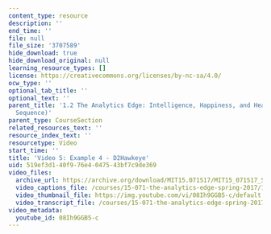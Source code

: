 ```yaml
---
content_type: resource
description: ''
end_time: ''
file: null
file_size: '3707589'
hide_download: true
hide_download_original: null
learning_resource_types: []
license: https://creativecommons.org/licenses/by-nc-sa/4.0/
ocw_type: ''
optional_tab_title: ''
optional_text: ''
parent_title: '1.2 The Analytics Edge: Intelligence, Happiness, and Health  (Lecture
  Sequence)'
parent_type: CourseSection
related_resources_text: ''
resource_index_text: ''
resourcetype: Video
start_time: ''
title: 'Video 5: Example 4 - D2Hawkeye'
uid: 519ef3d1-40f9-76e4-0475-43bf7c9de369
video_files:
  archive_url: https://archive.org/download/MIT15.071S17/MIT15_071S17_Session_1.2.05_300k.mp4
  video_captions_file: /courses/15-071-the-analytics-edge-spring-2017/186a592ed6ac51f482502a1a67e68857_08Ih9GGB5-c.vtt
  video_thumbnail_file: https://img.youtube.com/vi/08Ih9GGB5-c/default.jpg
  video_transcript_file: /courses/15-071-the-analytics-edge-spring-2017/d0ed9f1520fb6814bd11200cb3afb938_08Ih9GGB5-c.pdf
video_metadata:
  youtube_id: 08Ih9GGB5-c
---
```

